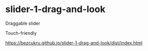 # slider-1-drag-and-look
Draggable slider 

Touch-friendly

https://bezcukru.github.io/slider-1-drag-and-look/dist/index.html
